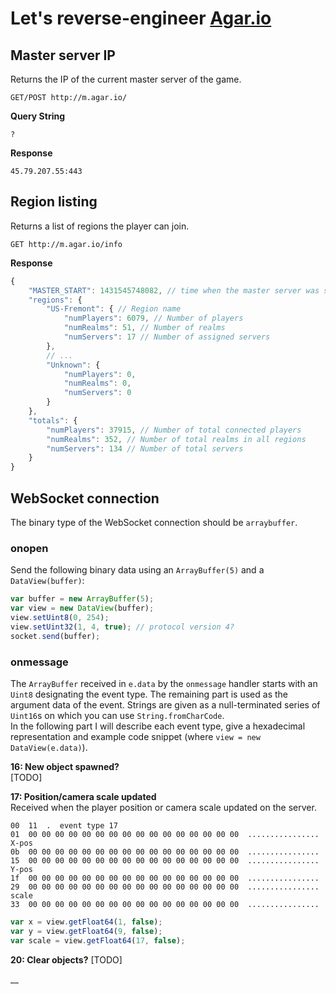 Let's reverse-engineer [Agar.io](http://agar.io)
================================================


Master server IP
----------------
Returns the IP of the current master server of the game.

`GET/POST http://m.agar.io/`

__Query String__
```
?
```

__Response__
```
45.79.207.55:443
```


Region listing
---------------
Returns a list of regions the player can join.

`GET http://m.agar.io/info`

__Response__
```javascript
{
    "MASTER_START": 1431545748082, // time when the master server was started
    "regions": {
        "US-Fremont": { // Region name
            "numPlayers": 6079, // Number of players
            "numRealms": 51, // Number of realms
            "numServers": 17 // Number of assigned servers
        },
        // ...
        "Unknown": {
            "numPlayers": 0,
            "numRealms": 0,
            "numServers": 0
        }
    },
    "totals": {
        "numPlayers": 37915, // Number of total connected players
        "numRealms": 352, // Number of total realms in all regions
        "numServers": 134 // Number of total servers
    }
}
```


WebSocket connection
--------------------
The binary type of the WebSocket connection should be `arraybuffer`.

### onopen
Send the following binary data using an `ArrayBuffer(5)` and a
`DataView(buffer)`:
```javascript
var buffer = new ArrayBuffer(5);
var view = new DataView(buffer);
view.setUint8(0, 254);
view.setUint32(1, 4, true); // protocol version 4?
socket.send(buffer);
```

### onmessage
The `ArrayBuffer` received in `e.data` by the `onmessage` handler starts with
an `Uint8` designating the event type. The remaining part is used as the
argument data of the event. Strings are given as a null-terminated series of
`Uint16`s on which you can use `String.fromCharCode`.  
In the following part I will describe each event type, give a hexadecimal
representation and example code snippet (where `view = new DataView(e.data)`).

__16: New object spawned?__  
[TODO]

__17: Position/camera scale updated__  
Received when the player position or camera scale updated on the server.

```
00  11  .  event type 17
01  00 00 00 00 00 00 00 00 00 00 00 00 00 00 00 00  ................  X-pos
0b  00 00 00 00 00 00 00 00 00 00 00 00 00 00 00 00  ................
15  00 00 00 00 00 00 00 00 00 00 00 00 00 00 00 00  ................  Y-pos
1f  00 00 00 00 00 00 00 00 00 00 00 00 00 00 00 00  ................
29  00 00 00 00 00 00 00 00 00 00 00 00 00 00 00 00  ................  scale
33  00 00 00 00 00 00 00 00 00 00 00 00 00 00 00 00  ................
```
```javascript
var x = view.getFloat64(1, false);
var y = view.getFloat64(9, false);
var scale = view.getFloat64(17, false);
```

__20: Clear objects?__
[TODO]

__